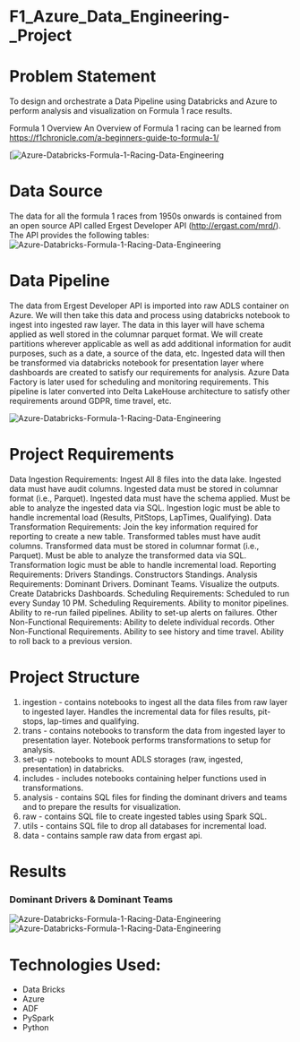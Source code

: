 # F1_Azure_Data_Engineering-_Project

# Problem Statement

To design and orchestrate a Data Pipeline using Databricks and Azure to perform analysis and visualization on Formula 1 race results.

Formula 1 Overview
An Overview of Formula 1 racing can be learned from https://f1chronicle.com/a-beginners-guide-to-formula-1/

[![Azure-Databricks-Formula-1-Racing-Data-Engineering](https://github.com/Mahidhartanniru/F1_Azure_Data_Engineering-_Project/issues/1#issue-3059025188)

# Data Source
The data for all the formula 1 races from 1950s onwards is contained from an open source API called Ergest Developer API (http://ergast.com/mrd/). The API provides the following tables:
![Azure-Databricks-Formula-1-Racing-Data-Engineering](https://drive.google.com/drive/my-drive)

# Data Pipeline
The data from Ergest Developer API is imported into raw ADLS container on Azure. We will then take this data and process using databricks notebook to ingest into ingested raw layer. The data in this layer will have schema applied as well stored in the columnar parquet format. We will create partitions wherever applicable as well as add additional information for audit purposes, such as a date, a source of the data, etc. Ingested data will then be transformed via databricks notebook for presentation layer where dashboards are created to satisfy our requirements for analysis. Azure Data Factory is later used for scheduling and monitoring requirements. This pipeline is later converted into Delta LakeHouse architecture to satisfy other requirements around GDPR, time travel, etc.

![Azure-Databricks-Formula-1-Racing-Data-Engineering](https://drive.google.com/drive/my-drive)

# Project Requirements
Data Ingestion Requirements:
Ingest All 8 files into the data lake.
Ingested data must have audit columns.
Ingested data must be stored in columnar format (i.e., Parquet).
Ingested data must have the schema applied.
Must be able to analyze the ingested data via SQL.
Ingestion logic must be able to handle incremental load (Results, PitStops, LapTimes, Qualifying).
Data Transformation Requirements:
Join the key information required for reporting to create a new table.
Transformed tables must have audit columns.
Transformed data must be stored in columnar format (i.e., Parquet).
Must be able to analyze the transformed data via SQL.
Transformation logic must be able to handle incremental load.
Reporting Requirements:
Drivers Standings.
Constructors Standings.
Analysis Requirements:
Dominant Drivers.
Dominant Teams.
Visualize the outputs.
Create Databricks Dashboards.
Scheduling Requirements:
Scheduled to run every Sunday 10 PM.
Scheduling Requirements.
Ability to monitor pipelines.
Ability to re-run failed pipelines.
Ability to set-up alerts on failures.
Other Non-Functional Requirements:
Ability to delete individual records.
Other Non-Functional Requirements.
Ability to see history and time travel.
Ability to roll back to a previous version.

# Project Structure
1. ingestion - contains notebooks to ingest all the data files from raw layer to ingested layer. Handles the incremental data for files results, pit-stops, lap-times and qualifying.
2. trans - contains notebooks to transform the data from ingested layer to presentation layer. Notebook performs transformations to setup for analysis.
3. set-up - notebooks to mount ADLS storages (raw, ingested, presentation) in databricks.
4. includes - includes notebooks containing helper functions used in transformations.
5. analysis - contains SQL files for finding the dominant drivers and teams and to prepare the results for visualization.
6. raw - contains SQL file to create ingested tables using Spark SQL.
7. utils - contains SQL file to drop all databases for incremental load.
8. data - contains sample raw data from ergast api.

# Results
### Dominant Drivers & Dominant Teams
![Azure-Databricks-Formula-1-Racing-Data-Engineering](https://drive.google.com/drive/my-drive)
![Azure-Databricks-Formula-1-Racing-Data-Engineering](https://drive.google.com/drive/my-Team)

# Technologies Used:
* Data Bricks
* Azure
* ADF
* PySpark
* Python
